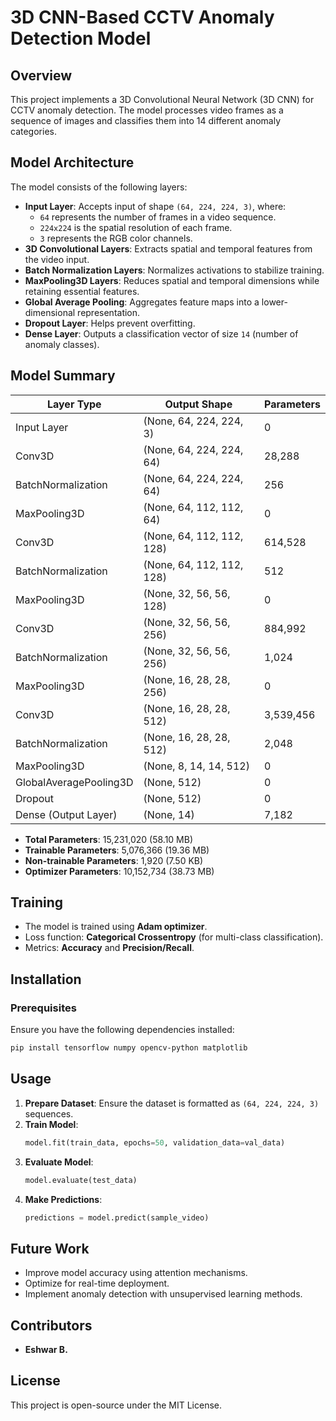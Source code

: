 # 3D CNN-Based CCTV Anomaly Detection Model

## Overview
This project implements a 3D Convolutional Neural Network (3D CNN) for CCTV anomaly detection. The model processes video frames as a sequence of images and classifies them into 14 different anomaly categories.

## Model Architecture
The model consists of the following layers:
- **Input Layer**: Accepts input of shape `(64, 224, 224, 3)`, where:
  - `64` represents the number of frames in a video sequence.
  - `224x224` is the spatial resolution of each frame.
  - `3` represents the RGB color channels.
- **3D Convolutional Layers**: Extracts spatial and temporal features from the video input.
- **Batch Normalization Layers**: Normalizes activations to stabilize training.
- **MaxPooling3D Layers**: Reduces spatial and temporal dimensions while retaining essential features.
- **Global Average Pooling**: Aggregates feature maps into a lower-dimensional representation.
- **Dropout Layer**: Helps prevent overfitting.
- **Dense Layer**: Outputs a classification vector of size `14` (number of anomaly classes).

## Model Summary
| Layer Type                  | Output Shape            | Parameters |
|-----------------------------|-------------------------|------------|
| Input Layer                 | (None, 64, 224, 224, 3) | 0          |
| Conv3D                      | (None, 64, 224, 224, 64) | 28,288    |
| BatchNormalization          | (None, 64, 224, 224, 64) | 256       |
| MaxPooling3D                | (None, 64, 112, 112, 64) | 0         |
| Conv3D                      | (None, 64, 112, 112, 128) | 614,528  |
| BatchNormalization          | (None, 64, 112, 112, 128) | 512       |
| MaxPooling3D                | (None, 32, 56, 56, 128) | 0         |
| Conv3D                      | (None, 32, 56, 56, 256) | 884,992   |
| BatchNormalization          | (None, 32, 56, 56, 256) | 1,024     |
| MaxPooling3D                | (None, 16, 28, 28, 256) | 0         |
| Conv3D                      | (None, 16, 28, 28, 512) | 3,539,456 |
| BatchNormalization          | (None, 16, 28, 28, 512) | 2,048     |
| MaxPooling3D                | (None, 8, 14, 14, 512)  | 0         |
| GlobalAveragePooling3D      | (None, 512)             | 0         |
| Dropout                     | (None, 512)             | 0         |
| Dense (Output Layer)        | (None, 14)              | 7,182     |

- **Total Parameters**: 15,231,020 (58.10 MB)
- **Trainable Parameters**: 5,076,366 (19.36 MB)
- **Non-trainable Parameters**: 1,920 (7.50 KB)
- **Optimizer Parameters**: 10,152,734 (38.73 MB)

## Training
- The model is trained using **Adam optimizer**.
- Loss function: **Categorical Crossentropy** (for multi-class classification).
- Metrics: **Accuracy** and **Precision/Recall**.

## Installation
### Prerequisites
Ensure you have the following dependencies installed:
```bash
pip install tensorflow numpy opencv-python matplotlib
```

## Usage
1. **Prepare Dataset**: Ensure the dataset is formatted as `(64, 224, 224, 3)` sequences.
2. **Train Model**:
   ```python
   model.fit(train_data, epochs=50, validation_data=val_data)
   ```
3. **Evaluate Model**:
   ```python
   model.evaluate(test_data)
   ```
4. **Make Predictions**:
   ```python
   predictions = model.predict(sample_video)
   ```

## Future Work
- Improve model accuracy using attention mechanisms.
- Optimize for real-time deployment.
- Implement anomaly detection with unsupervised learning methods.

## Contributors
- **Eshwar B.**

## License
This project is open-source under the MIT License.

